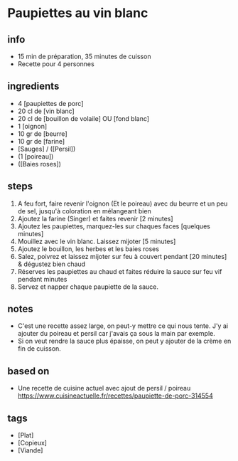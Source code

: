 # Paupiettes au vin blanc

## info  
* 15 min de préparation, 35 minutes de cuisson
* Recette pour 4 personnes

## ingredients
* 4 [paupiettes de porc]
* 20 cl de [vin blanc]
* 20 cl de [bouillon de volaile] OU [fond blanc]
* 1 [oignon]
* 10 gr de [beurre]
* 10 gr de [farine]
* [Sauges] / ([Persil])
* (1 [poireau])
* ([Baies roses])

## steps  
1. A feu fort, faire revenir l'oignon (Et le poireau) avec du beurre et un peu de sel, jusqu'à coloration en mélangeant bien
2. Ajoutez la farine (Singer) et faites revenir [2 minutes]
3. Ajoutez les paupiettes, marquez-les sur chaques faces [quelques minutes]
4. Mouillez avec le vin blanc. Laissez mijoter [5 minutes]
5. Ajoutez le bouillon, les herbes et les baies roses
6. Salez, poivrez et laissez mijoter sur feu à couvert pendant [20 minutes] & dégustez bien chaud
7. Réserves les paupiettes au chaud et faites réduire la sauce sur feu vif pendant minutes
8. Servez et napper chaque paupiette de la sauce. 

## notes  
* C'est une recette assez large, on peut-y mettre ce qui nous tente. J'y ai ajouter du poireau et persil car j'avais ça sous la main par exemple.
* Si on veut rendre la sauce plus épaisse, on peut y ajouter de la crème en fin de cuisson.

## based on  
* Une recette de cuisine actuel avec ajout de persil / poireau https://www.cuisineactuelle.fr/recettes/paupiette-de-porc-314554

## tags
* [Plat]
* [Copieux]
* [Viande]
